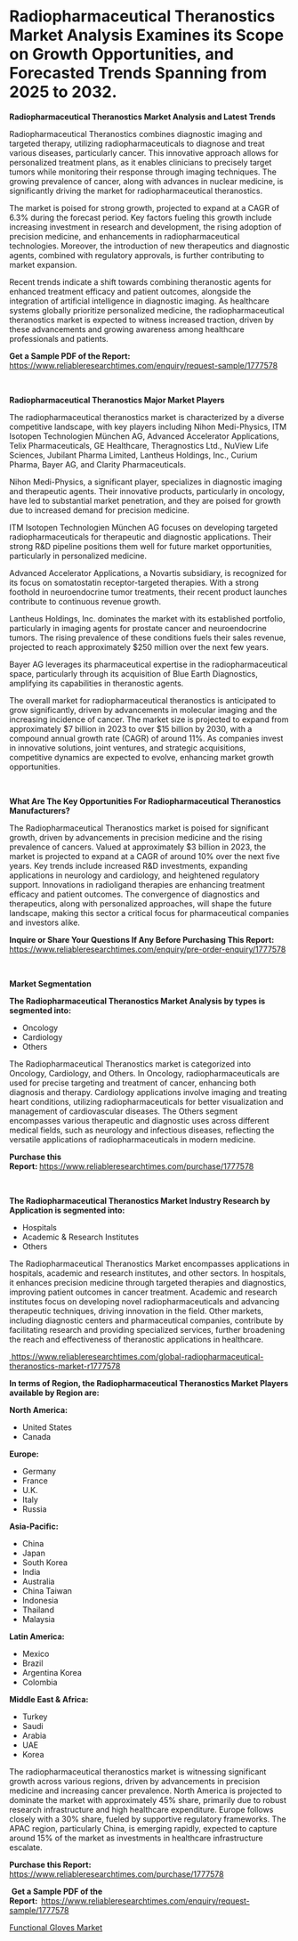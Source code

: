 <p><h1>Radiopharmaceutical Theranostics Market Analysis Examines its Scope on Growth Opportunities, and Forecasted Trends Spanning from 2025 to 2032.</h1></p><p><strong>Radiopharmaceutical Theranostics Market Analysis and Latest Trends</strong></p>
<p><p>Radiopharmaceutical Theranostics combines diagnostic imaging and targeted therapy, utilizing radiopharmaceuticals to diagnose and treat various diseases, particularly cancer. This innovative approach allows for personalized treatment plans, as it enables clinicians to precisely target tumors while monitoring their response through imaging techniques. The growing prevalence of cancer, along with advances in nuclear medicine, is significantly driving the market for radiopharmaceutical theranostics.</p><p>The market is poised for strong growth, projected to expand at a CAGR of 6.3% during the forecast period. Key factors fueling this growth include increasing investment in research and development, the rising adoption of precision medicine, and enhancements in radiopharmaceutical technologies. Moreover, the introduction of new therapeutics and diagnostic agents, combined with regulatory approvals, is further contributing to market expansion. </p><p>Recent trends indicate a shift towards combining theranostic agents for enhanced treatment efficacy and patient outcomes, alongside the integration of artificial intelligence in diagnostic imaging. As healthcare systems globally prioritize personalized medicine, the radiopharmaceutical theranostics market is expected to witness increased traction, driven by these advancements and growing awareness among healthcare professionals and patients.</p></p>
<p><strong>Get a Sample PDF of the Report:&nbsp;</strong> <a href="https://www.reliableresearchtimes.com/enquiry/request-sample/1777578?utm_campaign=3326&utm_medium=2&utm_source=Github&utm_content=ia&utm_term=04042025&utm_id=radiopharmaceutical-theranostics">https://www.reliableresearchtimes.com/enquiry/request-sample/1777578</a></p>
<p>&nbsp;</p>
<p><strong>Radiopharmaceutical Theranostics Major Market Players</strong></p>
<p><p>The radiopharmaceutical theranostics market is characterized by a diverse competitive landscape, with key players including Nihon Medi-Physics, ITM Isotopen Technologien München AG, Advanced Accelerator Applications, Telix Pharmaceuticals, GE Healthcare, Theragnostics Ltd., NuView Life Sciences, Jubilant Pharma Limited, Lantheus Holdings, Inc., Curium Pharma, Bayer AG, and Clarity Pharmaceuticals.</p><p>Nihon Medi-Physics, a significant player, specializes in diagnostic imaging and therapeutic agents. Their innovative products, particularly in oncology, have led to substantial market penetration, and they are poised for growth due to increased demand for precision medicine. </p><p>ITM Isotopen Technologien München AG focuses on developing targeted radiopharmaceuticals for therapeutic and diagnostic applications. Their strong R&D pipeline positions them well for future market opportunities, particularly in personalized medicine. </p><p>Advanced Accelerator Applications, a Novartis subsidiary, is recognized for its focus on somatostatin receptor-targeted therapies. With a strong foothold in neuroendocrine tumor treatments, their recent product launches contribute to continuous revenue growth. </p><p>Lantheus Holdings, Inc. dominates the market with its established portfolio, particularly in imaging agents for prostate cancer and neuroendocrine tumors. The rising prevalence of these conditions fuels their sales revenue, projected to reach approximately $250 million over the next few years.</p><p>Bayer AG leverages its pharmaceutical expertise in the radiopharmaceutical space, particularly through its acquisition of Blue Earth Diagnostics, amplifying its capabilities in theranostic agents.</p><p>The overall market for radiopharmaceutical theranostics is anticipated to grow significantly, driven by advancements in molecular imaging and the increasing incidence of cancer. The market size is projected to expand from approximately $7 billion in 2023 to over $15 billion by 2030, with a compound annual growth rate (CAGR) of around 11%. As companies invest in innovative solutions, joint ventures, and strategic acquisitions, competitive dynamics are expected to evolve, enhancing market growth opportunities.</p></p>
<p>&nbsp;</p>
<p><strong>What Are The Key Opportunities For Radiopharmaceutical Theranostics Manufacturers?</strong></p>
<p><p>The Radiopharmaceutical Theranostics market is poised for significant growth, driven by advancements in precision medicine and the rising prevalence of cancers. Valued at approximately $3 billion in 2023, the market is projected to expand at a CAGR of around 10% over the next five years. Key trends include increased R&D investments, expanding applications in neurology and cardiology, and heightened regulatory support. Innovations in radioligand therapies are enhancing treatment efficacy and patient outcomes. The convergence of diagnostics and therapeutics, along with personalized approaches, will shape the future landscape, making this sector a critical focus for pharmaceutical companies and investors alike.</p></p>
<p><strong>Inquire or Share Your Questions If Any Before Purchasing This Report:</strong> <a href="https://www.reliableresearchtimes.com/enquiry/pre-order-enquiry/1777578?utm_campaign=3326&utm_medium=2&utm_source=Github&utm_content=ia&utm_term=04042025&utm_id=radiopharmaceutical-theranostics">https://www.reliableresearchtimes.com/enquiry/pre-order-enquiry/1777578</a></p>
<p>&nbsp;</p>
<p><strong>Market Segmentation</strong></p>
<p><strong>The Radiopharmaceutical Theranostics Market Analysis by types is segmented into:</strong></p>
<p><ul><li>Oncology</li><li>Cardiology</li><li>Others</li></ul></p>
<p><p>The Radiopharmaceutical Theranostics market is categorized into Oncology, Cardiology, and Others. In Oncology, radiopharmaceuticals are used for precise targeting and treatment of cancer, enhancing both diagnosis and therapy. Cardiology applications involve imaging and treating heart conditions, utilizing radiopharmaceuticals for better visualization and management of cardiovascular diseases. The Others segment encompasses various therapeutic and diagnostic uses across different medical fields, such as neurology and infectious diseases, reflecting the versatile applications of radiopharmaceuticals in modern medicine.</p></p>
<p><strong>Purchase this Report:&nbsp;</strong><a href="https://www.reliableresearchtimes.com/purchase/1777578?utm_campaign=3326&utm_medium=2&utm_source=Github&utm_content=ia&utm_term=04042025&utm_id=radiopharmaceutical-theranostics">https://www.reliableresearchtimes.com/purchase/1777578</a></p>
<p>&nbsp;</p>
<p><strong>The Radiopharmaceutical Theranostics Market Industry Research by Application is segmented into:</strong></p>
<p><ul><li>Hospitals</li><li>Academic & Research Institutes</li><li>Others</li></ul></p>
<p><p>The Radiopharmaceutical Theranostics Market encompasses applications in hospitals, academic and research institutes, and other sectors. In hospitals, it enhances precision medicine through targeted therapies and diagnostics, improving patient outcomes in cancer treatment. Academic and research institutes focus on developing novel radiopharmaceuticals and advancing therapeutic techniques, driving innovation in the field. Other markets, including diagnostic centers and pharmaceutical companies, contribute by facilitating research and providing specialized services, further broadening the reach and effectiveness of theranostic applications in healthcare.</p></p>
<p><a href="https://www.reliableresearchtimes.com/global-radiopharmaceutical-theranostics-market-r1777578?utm_campaign=3326&utm_medium=2&utm_source=Github&utm_content=ia&utm_term=04042025&utm_id=radiopharmaceutical-theranostics">&nbsp;https://www.reliableresearchtimes.com/global-radiopharmaceutical-theranostics-market-r1777578</a></p>
<p><strong>In terms of Region, the Radiopharmaceutical Theranostics Market Players available by Region are:</strong></p>
<p>
    <p> <strong> North America: </strong>
        <ul>
            <li>United States</li>
            <li>Canada</li>
        </ul>
        </p> 
    <p> <strong> Europe: </strong>
        <ul>
            <li>Germany</li>
            <li>France</li>
            <li>U.K.</li>
            <li>Italy</li>
            <li>Russia</li>
        </ul>
        </p> 
    <p> <strong> Asia-Pacific: </strong>
        <ul>
            <li>China</li>
            <li>Japan</li>
            <li>South Korea</li>
            <li>India</li>
            <li>Australia</li>
            <li>China Taiwan</li>
            <li>Indonesia</li>
            <li>Thailand</li>
            <li>Malaysia</li>
        </ul>
        </p> 
    <p> <strong> Latin America: </strong>
        <ul>
            <li>Mexico</li>
            <li>Brazil</li>
            <li>Argentina Korea</li>
            <li>Colombia</li>
        </ul>
        </p> 
    <p> <strong> Middle East & Africa: </strong>
        <ul>
            <li>Turkey</li>
            <li>Saudi</li>
            <li>Arabia</li>
            <li>UAE</li>
            <li>Korea</li>
        </ul>
    </p>
    </p>
<p><p>The radiopharmaceutical theranostics market is witnessing significant growth across various regions, driven by advancements in precision medicine and increasing cancer prevalence. North America is projected to dominate the market with approximately 45% share, primarily due to robust research infrastructure and high healthcare expenditure. Europe follows closely with a 30% share, fueled by supportive regulatory frameworks. The APAC region, particularly China, is emerging rapidly, expected to capture around 15% of the market as investments in healthcare infrastructure escalate.</p></p>
<p><strong>Purchase this Report: </strong><a href="https://www.reliableresearchtimes.com/purchase/1777578?utm_campaign=3326&utm_medium=2&utm_source=Github&utm_content=ia&utm_term=04042025&utm_id=radiopharmaceutical-theranostics">https://www.reliableresearchtimes.com/purchase/1777578</a></p>
<p>&nbsp;<strong>Get a Sample PDF of the Report:&nbsp;&nbsp;</strong><a href="https://www.reliableresearchtimes.com/enquiry/request-sample/1777578?utm_campaign=3326&utm_medium=2&utm_source=Github&utm_content=ia&utm_term=04042025&utm_id=radiopharmaceutical-theranostics">https://www.reliableresearchtimes.com/enquiry/request-sample/1777578</a></p>
<p><strong></strong></p>
<p><p><a href="https://github.com/cobinaydin13/Market-Research-Report-List-1/blob/main/functional-gloves-market.md?utm_campaign=3326&utm_medium=2&utm_source=Github&utm_content=ia&utm_term=04042025&utm_id=radiopharmaceutical-theranostics">Functional Gloves Market</a></p></p>